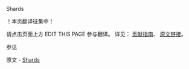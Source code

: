  Shards

 ！本页翻译征集中！

请点击页面上方 EDIT THIS PAGE 参与翻译。
详见：
[贡献指南]( https://github.com/JinMuInfo/MongoDB-Manual-zh/blob/master/CONTRIBUTING.md )、
[原文链接](  https://docs.mongodb.com/manual/core/sharded-cluster-shards/  )。

 参见

原文 - [Shards]( https://docs.mongodb.com/manual/core/sharded-cluster-shards/ )

